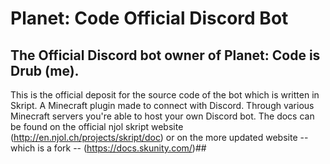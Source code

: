 # Planet: Code Official Discord Bot #

## The Official Discord bot owner of Planet: Code is Drub (me). 
This is the official deposit for the source code of the bot which is written in Skript. A Minecraft plugin made to connect with Discord. Through various Minecraft servers you're able to host your own Discord bot. The docs can be found on the official njol skript website (http://en.njol.ch/projects/skript/doc) or on the more updated website -- which is a fork -- (https://docs.skunity.com/)##
